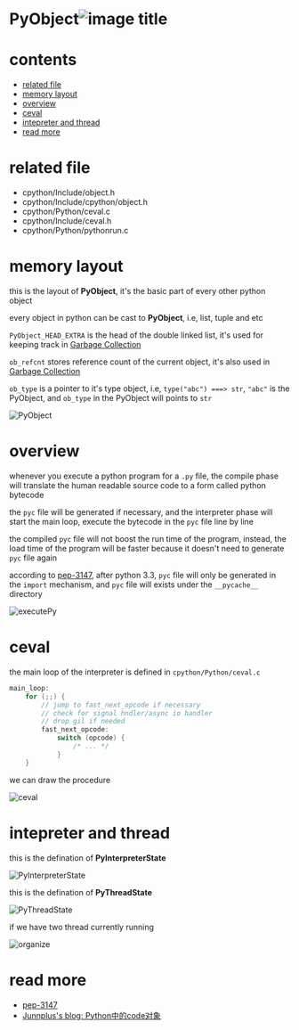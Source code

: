 # PyObject![image title](http://www.zpoint.xyz:8080/count/tag.svg?url=github%2FCPython-Internals/PyObject)

# contents

* [related file](#related-file)
* [memory layout](#memory-layout)
* [overview](#overview)
* [ceval](#ceval)
* [intepreter and thread](#intepreter-and-thread)
* [read more](#read-more)

# related file

* cpython/Include/object.h
* cpython/Include/cpython/object.h
* cpython/Python/ceval.c
* cpython/Include/ceval.h
* cpython/Python/pythonrun.c

# memory layout

this is the layout of **PyObject**, it's the basic part of every other python object

every object in python can be cast to **PyObject**, i.e, list, tuple and etc

`PyObject_HEAD_EXTRA` is the head of the double linked list, it's used for keeping track in [Garbage Collection](https://github.com/zpoint/CPython-Internals/blob/master/Interpreter/gc/gc.md)

`ob_refcnt` stores reference count of the current object, it's also used in [Garbage Collection](https://github.com/zpoint/CPython-Internals/blob/master/Interpreter/gc/gc.md)

`ob_type` is a pointer to it's type object, i.e, `type("abc") ===> str`, `"abc"` is the PyObject, and `ob_type` in the PyObject will points to `str`

![PyObject](https://github.com/zpoint/CPython-Internals/blob/master/Interpreter/pyobject/PyObject.png)

# overview

whenever you execute a python program for a `.py` file, the compile phase will translate the human readable source code to a form called python bytecode

the `pyc` file will be generated if necessary, and the interpreter phase will start the main loop, execute the bytecode in the `pyc` file line by line

the compiled `pyc` file will not boost the run time of the program, instead, the load time of the program will be faster because it doesn't need to generate `pyc` file again

according to [pep-3147](https://www.python.org/dev/peps/pep-3147/), after python 3.3, `pyc` file will only be generated in the `import` mechanism, and `pyc` file will exists under the `__pycache__` directory

![executePy](https://github.com/zpoint/CPython-Internals/blob/master/Interpreter/pyobject/executePy.png)

# ceval

the main loop of the interpreter is defined in `cpython/Python/ceval.c`

```c
main_loop:
    for (;;) {
    	// jump to fast_next_opcode if necessary
    	// check for signal hndler/async io handler
        // drop gil if needed
		fast_next_opcode:
            switch (opcode) {
                /* ... */
            }
    }

```

we can draw the procedure

![ceval](https://github.com/zpoint/CPython-Internals/blob/master/Interpreter/pyobject/ceval.png)

# intepreter and thread

this is the defination of **PyInterpreterState**

![PyInterpreterState](https://github.com/zpoint/CPython-Internals/blob/master/Interpreter/pyobject/PyInterpreterState.png)

this is the defination of **PyThreadState**

![PyThreadState](https://github.com/zpoint/CPython-Internals/blob/master/Interpreter/pyobject/PyThreadState.png)

if we have two thread currently running

![organize](https://github.com/zpoint/CPython-Internals/blob/master/Interpreter/pyobject/organize.png)

# read more
* [pep-3147](https://www.python.org/dev/peps/pep-3147/)
* [Junnplus's blog: Python中的code对象](https://github.com/Junnplus/blog/issues/16)